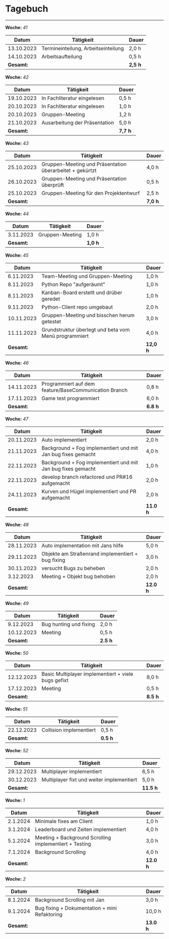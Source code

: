 # Tagebuch
---

**Woche:** *41*

| Datum       | Tätigkeit                                  | Dauer  |
|-------------|---------------------------------------------|--------|
| 13.10.2023  | Termineinteilung, Arbeitseinteilung         | 2,0 h  |
| 14.10.2023  | Arbeitsaufteilung                           | 0,5 h  |
| **Gesamt:**  |                                            | **2,5 h**  |

**Woche:** *42*

| Datum       | Tätigkeit                                  | Dauer  |
|-------------|---------------------------------------------|--------|
| 19.10.2023  | In Fachliteratur eingelesen                 | 0,5 h  |
| 20.10.2023  | In Fachliteratur eingelesen                 | 1,0 h  |
| 20.10.2023  | Gruppen-Meeting                             | 1,2 h  |
| 21.10.2023  | Ausarbeitung der Präsentation               | 5,0 h  |
| **Gesamt:**  |                                            | **7,7 h**  |

**Woche:** *43*

| Datum       | Tätigkeit                                  | Dauer  |
|-------------|---------------------------------------------|--------|
| 25.10.2023  | Gruppen-Meeting und Präsentation überarbeitet + gekürtzt| 4,0 h  |
| 26.10.2023  | Gruppen-Meeting und Präsentation überprüft  | 0,5 h  |
| 25.10.2023  | Gruppen-Meeting für den Projektentwurf    | 2,5 h  |
| **Gesamt:**  |                                            | **7,0 h**  |


**Woche:** *44*

| Datum       | Tätigkeit                                  | Dauer  |
|-------------|---------------------------------------------|--------|
| 3.11.2023  | Gruppen-Meeting      | 1,0 h  |
| **Gesamt:**  |                                            | **1,0 h**  |

**Woche:** *45*

| Datum       | Tätigkeit                                  | Dauer  |
|-------------|---------------------------------------------|--------|
| 6.11.2023  | Team-Meeting und Gruppen-Meeting      | 1,0 h  |
| 8.11.2023  | Python Repo "aufgeräumt"             | 1,0 h  |
| 8.11.2023  | Kanban-Board erstellt und drüber geredet             | 1,0 h  |
| 9.11.2023  | Python-Client repo umgebaut             | 2,0 h  |
| 10.11.2023  | Gruppen-Meeting und bisschen herum getestet             | 3,0 h  |
| 11.11.2023  | Grundstruktur überlegt und beta vom Menü programmiert | 4,0 h  |
| **Gesamt:**  |                                            | **12,0 h**  |

**Woche:** *46*

| Datum       | Tätigkeit                                  | Dauer  |
|-------------|---------------------------------------------|--------|
| 14.11.2023  | Programmiert auf dem feature/BaseCommunication Branch      | 0,8 h  |
| 17.11.2023  | Game test programmiert     | 6,0 h  |
| **Gesamt:**  |                                            | **6.8 h**  |

**Woche:** *47*

| Datum       | Tätigkeit                                  | Dauer  |
|-------------|---------------------------------------------|--------|
| 20.11.2023  | Auto implementiert     | 2,0 h  |
| 21.11.2023  | Background + Fog implementiert und mit Jan bug fixes gemacht    | 4,0 h  |
| 22.11.2023  | Background + Fog implementiert und mit Jan bug fixes gemacht    | 1,0 h  |
| 22.11.2023  | develop branch refactored und PR#16 aufgemacht   | 2,0 h  |
| 24.11.2023  | Kurven und Hügel implementiert und PR aufgemacht   | 2,0 h  |
| **Gesamt:**  |                                            | **11.0 h**  |

**Woche:** *48*

| Datum       | Tätigkeit                                  | Dauer  |
|-------------|---------------------------------------------|--------|
| 28.11.2023  | Auto implementation mit Jans hilfe  | 5,0 h  |
| 29.11.2023  | Objekte am Straßenrand implementiert + bug fixing | 3,0 h  |
| 30.11.2023  | versucht Bugs zu beheben  | 2,0 h  |
| 3.12.2023  | Meeting + Objekt bug behoben  | 2,0 h  |
| **Gesamt:**  |                                            | **12.0 h**  |

**Woche:** *49*

| Datum       | Tätigkeit                                  | Dauer  |
|-------------|---------------------------------------------|--------|
| 9.12.2023  | Bug hunting und fixing  | 2,0 h  |
| 10.12.2023  | Meeting   | 0,5 h  |
| **Gesamt:**  |                                            | **2.5 h**  |

**Woche:** *50*

| Datum       | Tätigkeit                                  | Dauer  |
|-------------|---------------------------------------------|--------|
| 12.12.2023  | Basic Multiplayer implementiert + viele bugs gefixt | 8,0 h  |
| 17.12.2023  | Meeting | 0,5 h  |
| **Gesamt:**  |                                            | **8.5 h**  |


**Woche:** *51*

| Datum       | Tätigkeit                                  | Dauer  |
|-------------|---------------------------------------------|--------|
| 22.12.2023  | Collision implementiert | 0,5 h  |
| **Gesamt:**  |                                            | **0.5 h**  |

**Woche:** *52*

| Datum       | Tätigkeit                                  | Dauer  |
|-------------|---------------------------------------------|--------|
| 29.12.2023  | Multiplayer implementiert | 6,5 h  |
| 30.12.2023  | Multiplayer fixt und weiter implementiert | 5,0 h  |
| **Gesamt:**  |                                            | **11.5 h**  |

**Woche:** *1*

| Datum       | Tätigkeit                                  | Dauer  |
|-------------|---------------------------------------------|--------|
| 2.1.2024  | Minimale fixes am Client | 1,0 h  |
| 3.1.2024  | Leaderboard und Zeiten implementiert | 4,0 h  |
| 5.1.2024  | Meeting + Background Scrolling implementiert + Testing  | 3,0 h  |
| 7.1.2024  | Background Scrolling | 4,0 h  |
| **Gesamt:**  |                                            | **12.0 h**  |

**Woche:** *2*

| Datum       | Tätigkeit                                  | Dauer  |
|-------------|---------------------------------------------|--------|
| 8.1.2024  | Background Scrolling mit Jan | 3,0 h |
| 9.1.2024  | Bug fixing + Dokumentation + mini Refaktoring | 10,0 h |
| **Gesamt:**  |                                            | **13.0 h**  |
